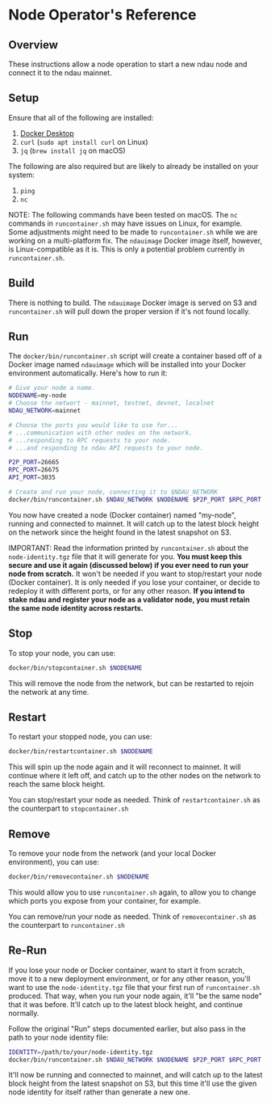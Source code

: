 # Node Operator's Reference

## Overview

These instructions allow a node operation to start a new ndau node and connect it to the ndau mainnet.

## Setup

Ensure that all of the following are installed:

1. [Docker Desktop](https://docker.com)
1. `curl` (`sudo apt install curl` on Linux)
1. `jq` (`brew install jq` on macOS)

The following are also required but are likely to already be installed on your system:

1. `ping`
1. `nc`

NOTE: The following commands have been tested on macOS.  The `nc` commands in `runcontainer.sh` may have issues on Linux, for example.  Some adjustments might need to be made to `runcontainer.sh` while we are working on a multi-platform fix.  The `ndauimage` Docker image itself, however, is Linux-compatible as it is.  This is only a potential problem currently in `runcontainer.sh`.

## Build

There is nothing to build.  The `ndauimage` Docker image is served on S3 and `runcontainer.sh` will pull down the proper version if it's not found locally.

## Run

The `docker/bin/runcontainer.sh` script will create a container based off of a Docker image named `ndauimage` which will be installed into your Docker environment automatically.  Here's how to run it:

```sh
# Give your node a name.
NODENAME=my-node
# Choose the networt - mainnet, testnet, devnet, localnet
NDAU_NETWORK=mainnet

# Choose the ports you would like to use for...
# ...communication with other nodes on the network.
# ...responding to RPC requests to your node.
# ...and responding to ndau API requests to your node.

P2P_PORT=26665
RPC_PORT=26675
API_PORT=3035

# Create and run your node, connecting it to $NDAU_NETWORK
docker/bin/runcontainer.sh $NDAU_NETWORK $NODENAME $P2P_PORT $RPC_PORT $API_PORT
```

You now have created a node (Docker container) named "my-node", running and connected to mainnet.  It will catch up to the latest block height on the network since the height found in the latest snapshot on S3.

IMPORTANT: Read the information printed by `runcontainer.sh` about the `node-identity.tgz` file that it will generate for you.  **You must keep this secure and use it again (discussed below) if you ever need to run your node from scratch.**  It won't be needed if you want to stop/restart your node (Docker container).  It is only needed if you lose your container, or decide to redeploy it with different ports, or for any other reason. **If you intend to stake ndau and register your node as a validator node, you must retain the same node identity across restarts.**

## Stop

To stop your node, you can use:

```sh
docker/bin/stopcontainer.sh $NODENAME
```

This will remove the node from the network, but can be restarted to rejoin the network at any time.

## Restart

To restart your stopped node, you can use:

```sh
docker/bin/restartcontainer.sh $NODENAME
```

This will spin up the node again and it will reconnect to mainnet.  It will continue where it left off, and catch up to the other nodes on the network to reach the same block height.

You can stop/restart your node as needed.  Think of `restartcontainer.sh` as the counterpart to `stopcontainer.sh`

## Remove

To remove your node from the network (and your local Docker environment), you can use:

```sh
docker/bin/removecontainer.sh $NODENAME
```

This would allow you to use `runcontainer.sh` again, to allow you to change which ports you expose from your container, for example.

You can remove/run your node as needed.  Think of `removecontainer.sh` as the counterpart to `runcontainer.sh`

## Re-Run

If you lose your node or Docker container, want to start it from scratch, move it to a new deployment environment, or for any other reason, you'll want to use the `node-identity.tgz` file that your first run of `runcontainer.sh` produced.  That way, when you run your node again, it'll "be the same node" that it was before.  It'll catch up to the latest block height, and continue normally.

Follow the original "Run" steps documented earlier, but also pass in the path to your node identity file:

```sh
IDENTITY=/path/to/your/node-identity.tgz
docker/bin/runcontainer.sh $NDAU_NETWORK $NODENAME $P2P_PORT $RPC_PORT $API_PORT $IDENTITY
```

It'll now be running and connected to mainnet, and will catch up to the latest block height from the latest snapshot on S3, but this time it'll use the given node identity for itself rather than generate a new one.
